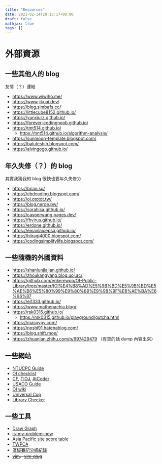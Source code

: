 ```yaml
---
title: "Resources"
date: 2021-02-14T20:15:17+08:00
draft: false
mathjax: true
tags: []
---
```


# 外部資源

## 一些其他人的 blog
友情（？）連結

- https://www.wiwiho.me/
- https://www.jikuai.dev/
- https://blog.simbafs.cc/
- https://littlecube8152.github.io/
- https://yunxiurz.github.io/
- https://forever-codingnoob.github.io/
- https://tmt514.github.io/
    - https://tmt514.github.io/algorithm-analysis/
- https://sunmoon-template.blogspot.com/
- https://baluteshih.blogspot.com/
- https://alvingogo.github.io/

## 年久失修（？）的 blog
其實我猜我的 blog 很快也要年久失修ㄌ
<!-- 註：目前分類依據姑且先依照更新本文時一年內有沒有新文章 -->

- https://brian.su/
- https://cbdcoding.blogspot.com/
- https://oi.ototot.tw/
- https://blog.nerde.pw/
- https://sorahisa.github.io/
- https://casperwang.pages.dev/
- https://fhvirus.github.io/
- https://erdone.github.io/
- https://emanlaicepsa.github.io/
- https://hiiragi4000.blogspot.com/
- https://codingsimplifylife.blogspot.com/
<!-- - https://blog.tommydong.live/ -->

## 一些隨機的外國資料

- https://shanlunjiajian.github.io/
- https://zhoukangyang.blog.uoj.ac/
- https://github.com/enkerewpo/OI-Public-Library/tree/master/IOI%E4%B8%AD%E5%9B%BD%E5%9B%BD%E5%AE%B6%E5%80%99%E9%80%89%E9%98%9F%E8%AE%BA%E6%96%87
- https://ei1333.github.io/
- https://www.mathenachia.blog/
- https://rsk0315.github.io/
    - https://rsk0315.github.io/playground/gutcha.html
- https://maspypy.com/
- https://noshi91.hatenablog.com/
- https://blog.shift.moe/
- https://zhuanlan.zhihu.com/p/697429479 （有空的話 dump 內容出來）

<!-- 如何打ICPC（详细揭秘） - 知乎，是 https://cphof.org/profile/topcoder:moorhsum 寫的 -->

## 一些網站
- [NTUCPC Guide](https://guide.ntucpc.org/topics/)
- [OI checklist](https://oichecklist.pythonanywhere.com/)
- [CF](https://codeforces.com/), [TIOJ](https://tioj.ck.tp.edu.tw/), [AtCoder](https://atcoder.jp/)
- [USACO Guide](https://usaco.guide/)
- [OI wiki](https://oiwiki.org/)
- [Universal Cup](http://ucup.ac/)
- [Library Checker](https://judge.yosupo.jp/)

## 一些工具
- [Draw Graph](https://domen111.github.io/Draw-Graph/)
- [is-my-problem-new](http://yuantiji.ac/en/)
- [Asia Pacific site score table](https://icpcapac.solved.ac/2025)
- [TWPCA](https://www.twpca.org/)
- [區域賽記分板紀錄](https://sorahisa-rank.github.io/)
- ~~[vim](https://www.vim.org/download.php)、[vim-plug](https://github.com/junegunn/vim-plug)~~
